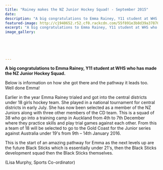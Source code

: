 ```yaml
---
title: "Rainey makes the NZ Junior Hockey Squad! - September 2015"
date: 
description: "A big congratulations to Emma Rainey, Y11 student at WHS who has made the NZ Junior Hockey Squad."
featured-image: http://c1940652.r52.cf0.rackcdn.com/55f891e3b8d39a378700085f/Hockey-Emma-Rainey-NZ-Junior-Hockey-Squad-Sept-2015.jpg
excerpt: "A big congratulations to Emma Rainey, Y11 student at WHS who has made the NZ Junior Hockey Squad."
image_gallery:
    
    
    
    
    
---
```


<p><strong>A big congratulations to Emma Rainey, Y11 student at WHS who has made the NZ Junior Hockey Squad.</strong></p>
<p>Below is information on how she got there and the pathway it leads too. Well done Emma!</p>
<p>Earlier in the year Emma Rainey trialed and got into the central districts under 18 girls hockey team. She played in a national tournament for central districts in early July. She has now been selected as a member of the NZ Juniors along with three other members of the CD team. This is a squad<span class="text_exposed_show">&nbsp;of 38 who go into a training camp in Auckland from 4th to 7th December where they practice skills and play trial games against each other. From this a team of 18 will be selected to go to the Gold Coast for the Junior series against Australia under 19's from 9th &ndash; 14th January 2016.</span></p>
<p><span class="text_exposed_show">This is the start of an amazing pathway for Emma as the next levels up are the future Black Sticks which is essentially under 21's, then the Black Sticks development squad then the Black Sticks themselves.</span></p>
<p><span class="text_exposed_show">(Lisa Murphy, Sports Co-ordinator)</span></p>

